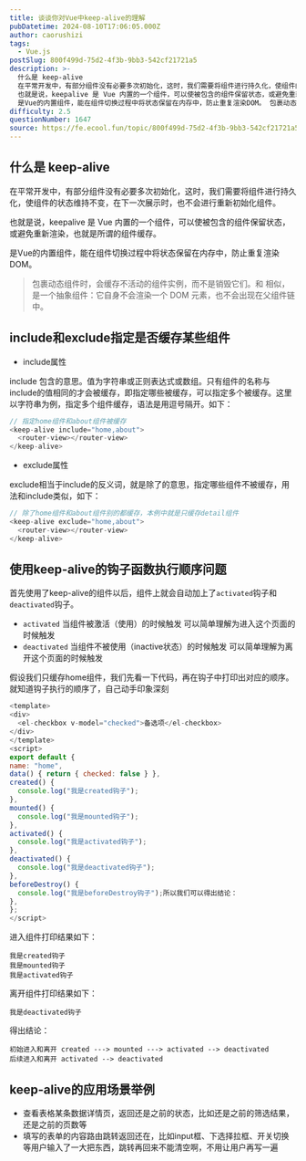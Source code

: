 ```yaml
---
title: 谈谈你对Vue中keep-alive的理解
pubDatetime: 2024-08-10T17:06:05.000Z
author: caorushizi
tags:
  - Vue.js
postSlug: 800f499d-75d2-4f3b-9bb3-542cf21721a5
description: >-
  什么是 keep-alive
  在平常开发中，有部分组件没有必要多次初始化，这时，我们需要将组件进行持久化，使组件的状态维持不变，在下一次展示时，也不会进行重新初始化组件。
  也就是说，keepalive 是 Vue 内置的一个组件，可以使被包含的组件保留状态，或避免重新渲染，也就是所谓的组件缓存。
  是Vue的内置组件，能在组件切换过程中将状态保留在内存中，防止重复渲染DOM。 包裹动态组件时，会缓存
difficulty: 2.5
questionNumber: 1647
source: https://fe.ecool.fun/topic/800f499d-75d2-4f3b-9bb3-542cf21721a5
---
```


## 什么是 keep-alive

在平常开发中，有部分组件没有必要多次初始化，这时，我们需要将组件进行持久化，使组件的状态维持不变，在下一次展示时，也不会进行重新初始化组件。

也就是说，keepalive 是 Vue 内置的一个组件，可以使被包含的组件保留状态，或避免重新渲染，也就是所谓的组件缓存。

<keep-alive>是Vue的内置组件，能在组件切换过程中将状态保留在内存中，防止重复渲染DOM。

> <keep-alive> 包裹动态组件时，会缓存不活动的组件实例，而不是销毁它们。和 <transition> 相似，<keep-alive> 是一个抽象组件：它自身不会渲染一个 DOM 元素，也不会出现在父组件链中。

## include和exclude指定是否缓存某些组件

- include属性

include 包含的意思。值为字符串或正则表达式或数组。只有组件的名称与include的值相同的才会被缓存，即指定哪些被缓存，可以指定多个被缓存。这里以字符串为例，指定多个组件缓存，语法是用逗号隔开。如下：

```js
// 指定home组件和about组件被缓存
<keep-alive include="home,about">
  <router-view></router-view>
</keep-alive>
```

- exclude属性

exclude相当于include的反义词，就是除了的意思，指定哪些组件不被缓存，用法和include类似，如下：

```js
// 除了home组件和about组件别的都缓存，本例中就是只缓存detail组件
<keep-alive exclude="home,about">
  <router-view></router-view>
</keep-alive>
```

## 使用keep-alive的钩子函数执行顺序问题

首先使用了keep-alive的组件以后，组件上就会自动加上了`activated`钩子和`deactivated`钩子。

- `activated` 当组件被激活（使用）的时候触发 可以简单理解为进入这个页面的时候触发
- `deactivated` 当组件不被使用（inactive状态）的时候触发 可以简单理解为离开这个页面的时候触发

假设我们只缓存home组件，我们先看一下代码，再在钩子中打印出对应的顺序。就知道钩子执行的顺序了，自己动手印象深刻

```js
<template>
<div>
  <el-checkbox v-model="checked">备选项</el-checkbox>
</div>
</template>
<script>
export default {
name: "home",
data() { return { checked: false } },
created() {
  console.log("我是created钩子");
},
mounted() {
  console.log("我是mounted钩子");
},
activated() {
  console.log("我是activated钩子");
},
deactivated() {
  console.log("我是deactivated钩子");
},
beforeDestroy() {
  console.log("我是beforeDestroy钩子");所以我们可以得出结论：
},
};
</script>
```

进入组件打印结果如下：

```
我是created钩子
我是mounted钩子
我是activated钩子
```

离开组件打印结果如下：

```
我是deactivated钩子
```

得出结论：

```
初始进入和离开 created ---> mounted ---> activated --> deactivated
后续进入和离开 activated --> deactivated
```

## keep-alive的应用场景举例

- 查看表格某条数据详情页，返回还是之前的状态，比如还是之前的筛选结果，还是之前的页数等
- 填写的表单的内容路由跳转返回还在，比如input框、下选择拉框、开关切换等用户输入了一大把东西，跳转再回来不能清空啊，不用让用户再写一遍
